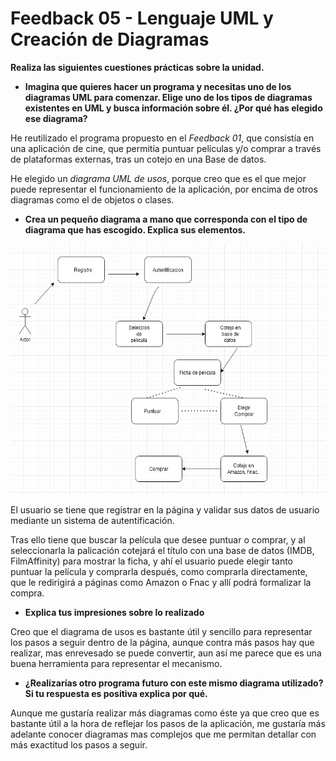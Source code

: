 # Feedback 05 - Lenguaje UML y Creación de Diagramas

**Realiza las siguientes cuestiones prácticas sobre la unidad.**

- **Imagina que quieres hacer un programa y necesitas uno de los diagramas UML para comenzar. Elige uno de los tipos de diagramas existentes en UML y busca información sobre él. ¿Por qué has elegido ese diagrama?**

He reutilizado el programa propuesto en el *Feedback 01*, que consistía en una aplicación de cine, que permitía puntuar películas y/o comprar a través de plataformas externas, tras un cotejo en una
Base de datos.

He elegido un *diagrama UML de usos*, porque creo que es el que mejor puede representar el funcionamiento de la aplicación, por encima de otros diagramas como el de objetos o clases.

- **Crea un pequeño diagrama a mano que corresponda con el tipo de diagrama que has escogido. Explica sus elementos.**

<img src="Imagenes/01.jpg" width="700" height="400"><br>


El usuario se tiene que registrar en la página y validar sus datos de usuario mediante un sistema de autentificación. 

Tras ello tiene que buscar la película que desee puntuar o comprar, y al seleccionarla la palicación cotejará el título con una base de datos (IMDB, FilmAffinity) para mostrar la ficha, y ahí el usuario puede elegir tanto puntuar la película y comprarla después, como
comprarla directamente, que le redirigirá a páginas como Amazon o Fnac y allí podrá formalizar la compra.

- **Explica tus impresiones sobre lo realizado**

Creo que el diagrama de usos es bastante útil y sencillo para representar los pasos a seguir dentro de la página, aunque contra más pasos hay que realizar, mas enrevesado se puede convertir, aun
así me parece que es una buena herramienta para representar el mecanismo.

- **¿Realizarías otro programa futuro con este mismo diagrama utilizado? Si tu respuesta es positiva explica por qué.**

Aunque me gustaría realizar más diagramas como éste ya que creo que es bastante útil a la hora de reflejar los pasos de la aplicación, me gustaría más adelante conocer diagramas mas complejos que me permitan detallar con más exactitud los pasos a seguir.